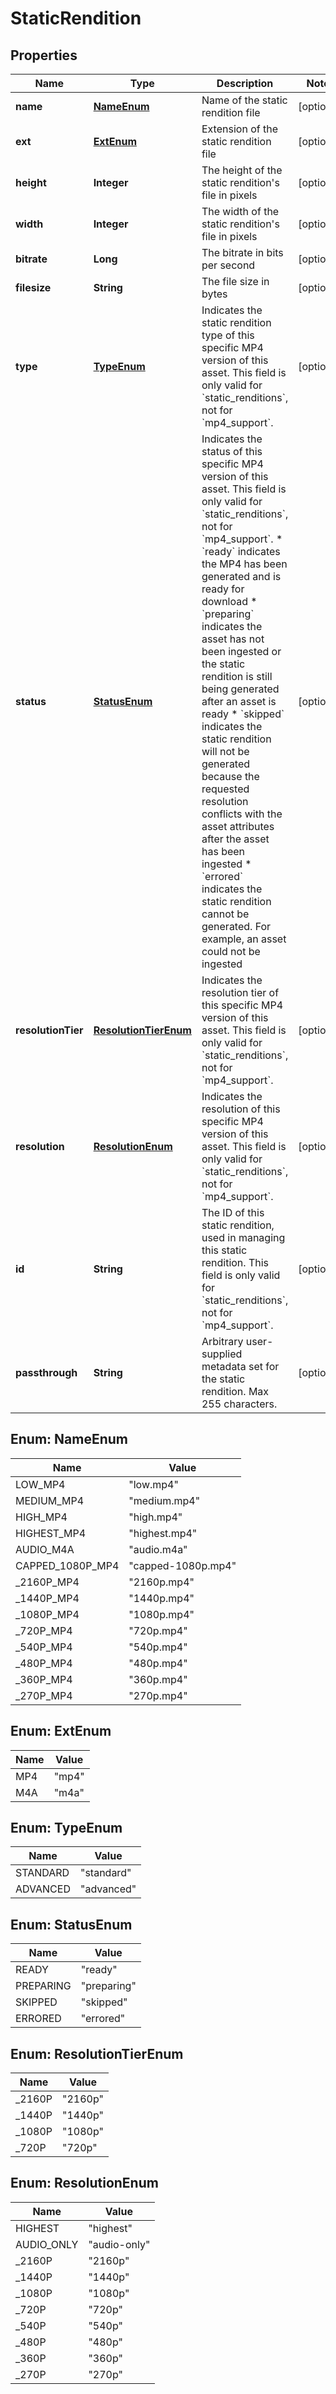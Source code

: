 

# StaticRendition

## Properties

Name | Type | Description | Notes
------------ | ------------- | ------------- | -------------
**name** | [**NameEnum**](#NameEnum) | Name of the static rendition file |  [optional]
**ext** | [**ExtEnum**](#ExtEnum) | Extension of the static rendition file |  [optional]
**height** | **Integer** | The height of the static rendition&#39;s file in pixels |  [optional]
**width** | **Integer** | The width of the static rendition&#39;s file in pixels |  [optional]
**bitrate** | **Long** | The bitrate in bits per second |  [optional]
**filesize** | **String** | The file size in bytes |  [optional]
**type** | [**TypeEnum**](#TypeEnum) | Indicates the static rendition type of this specific MP4 version of this asset. This field is only valid for &#x60;static_renditions&#x60;, not for &#x60;mp4_support&#x60;. |  [optional]
**status** | [**StatusEnum**](#StatusEnum) | Indicates the status of this specific MP4 version of this asset. This field is only valid for &#x60;static_renditions&#x60;, not for &#x60;mp4_support&#x60;. * &#x60;ready&#x60; indicates the MP4 has been generated and is ready for download * &#x60;preparing&#x60; indicates the asset has not been ingested or the static rendition is still being generated after an asset is ready * &#x60;skipped&#x60; indicates the static rendition will not be generated because the requested resolution conflicts with the asset attributes after the asset has been ingested * &#x60;errored&#x60; indicates the static rendition cannot be generated. For example, an asset could not be ingested  |  [optional]
**resolutionTier** | [**ResolutionTierEnum**](#ResolutionTierEnum) | Indicates the resolution tier of this specific MP4 version of this asset. This field is only valid for &#x60;static_renditions&#x60;, not for &#x60;mp4_support&#x60;. |  [optional]
**resolution** | [**ResolutionEnum**](#ResolutionEnum) | Indicates the resolution of this specific MP4 version of this asset. This field is only valid for &#x60;static_renditions&#x60;, not for &#x60;mp4_support&#x60;. |  [optional]
**id** | **String** | The ID of this static rendition, used in managing this static rendition. This field is only valid for &#x60;static_renditions&#x60;, not for &#x60;mp4_support&#x60;. |  [optional]
**passthrough** | **String** | Arbitrary user-supplied metadata set for the static rendition. Max 255 characters. |  [optional]



## Enum: NameEnum

Name | Value
---- | -----
LOW_MP4 | &quot;low.mp4&quot;
MEDIUM_MP4 | &quot;medium.mp4&quot;
HIGH_MP4 | &quot;high.mp4&quot;
HIGHEST_MP4 | &quot;highest.mp4&quot;
AUDIO_M4A | &quot;audio.m4a&quot;
CAPPED_1080P_MP4 | &quot;capped-1080p.mp4&quot;
_2160P_MP4 | &quot;2160p.mp4&quot;
_1440P_MP4 | &quot;1440p.mp4&quot;
_1080P_MP4 | &quot;1080p.mp4&quot;
_720P_MP4 | &quot;720p.mp4&quot;
_540P_MP4 | &quot;540p.mp4&quot;
_480P_MP4 | &quot;480p.mp4&quot;
_360P_MP4 | &quot;360p.mp4&quot;
_270P_MP4 | &quot;270p.mp4&quot;



## Enum: ExtEnum

Name | Value
---- | -----
MP4 | &quot;mp4&quot;
M4A | &quot;m4a&quot;



## Enum: TypeEnum

Name | Value
---- | -----
STANDARD | &quot;standard&quot;
ADVANCED | &quot;advanced&quot;



## Enum: StatusEnum

Name | Value
---- | -----
READY | &quot;ready&quot;
PREPARING | &quot;preparing&quot;
SKIPPED | &quot;skipped&quot;
ERRORED | &quot;errored&quot;



## Enum: ResolutionTierEnum

Name | Value
---- | -----
_2160P | &quot;2160p&quot;
_1440P | &quot;1440p&quot;
_1080P | &quot;1080p&quot;
_720P | &quot;720p&quot;



## Enum: ResolutionEnum

Name | Value
---- | -----
HIGHEST | &quot;highest&quot;
AUDIO_ONLY | &quot;audio-only&quot;
_2160P | &quot;2160p&quot;
_1440P | &quot;1440p&quot;
_1080P | &quot;1080p&quot;
_720P | &quot;720p&quot;
_540P | &quot;540p&quot;
_480P | &quot;480p&quot;
_360P | &quot;360p&quot;
_270P | &quot;270p&quot;



